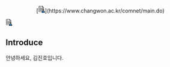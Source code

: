 <p align="center">
[<img src="./images/cv.png" width="18" height="18" />](https://www.changwon.ac.kr/comnet/main.do)
</p>

[<img src="./images/cv.png" width="18" height="18" />](https://www.changwon.ac.kr/comnet/main.do)


## Introduce
안녕하세요, 김진호입니다.
